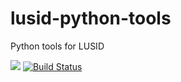 # lusid-python-tools
Python tools for LUSID

![](https://github.com/finbourne/lusid-python-tools/workflows/commit-hook/badge.svg)
[![Build Status](https://travis-ci.org/finbourne/lusid-python-tools.svg?branch=master)](https://travis-ci.org/finbourne/lusid-python-tools)
